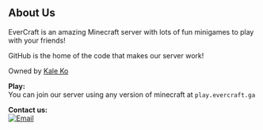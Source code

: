 ## About Us

EverCraft is an amazing Minecraft server with lots of fun minigames to play with your friends!

GitHub is the home of the code that makes our server work!

Owned by [Kale Ko](https://github.com/Kale-Ko)

**Play:**\
You can join our server using any version of minecraft at `play.evercraft.ga`

**Contact us:**\
[![Email](https://img.shields.io/badge/Email-C71610?style=for-the-badge&logo=gmail&logoColor=white)](mailto:contact@evercraft.ga)
